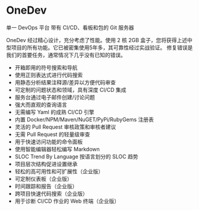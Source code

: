 # OneDev

单一 DevOps 平台
带有 CI/CD、看板和包的 Git 服务器

OneDev 经过精心设计，充分考虑了性能。使用 2 核 2GB 盒子，您将获得上述中型项目的所有功能。它已被密集使用5年多，其可靠性经过实战验证。
修复错误是我们的首要任务，通常情况下几乎没有已知的错误。

+ 开箱即用的符号搜索和导航
+ 使用正则表达式进行代码搜索
+ 用静态分析结果注释源/差异以方便代码审查
+ 可定制的问题状态和领域，具有深度 CI/CD 集成
+ 服务台通过电子邮件创建/讨论问题
+ 强大而直观的查询语言
+ 无需编写 Yaml 的成熟 CI/CD 引擎
+ 内置 Docker/NPM/Maven/NuGET/PyPi/RubyGems 注册表
+ 灵活的 Pull Request 审核政策和审核者建议
+ 无需 Pull Request 的轻量级审查
+ 用于快速访问功能的命令面板
+ 使用智能编辑器轻松编写 Markdown
+ SLOC Trend By Language 按语言划分的 SLOC 趋势
+ 项目层次结构促进设置继承
+ 轻松的高可用性和可扩展性（企业版）
+ 可定制仪表板（企业版）
+ 时间跟踪和报告（企业版）
+ 跨项目快速代码搜索（企业版）
+ 用于诊断 CI/CD 作业的 Web 终端（企业版）
